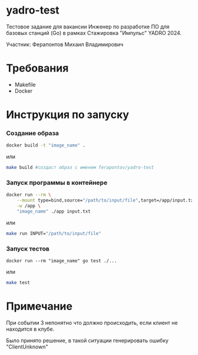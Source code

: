 # yadro-test
Тестовое задание для вакансии Инженер по разработке ПО для базовых станций (Go) в рамках Стажировка "Импульс" YADRO 2024.

Участник: Ферапонтов Михаил Владимирович

# Требования

- Makefile
- Docker

# Инструкция по запуску

### Создание образа
```sh
docker build -t "image_name" .
```
или
```sh
make build #создаст образ с именем ferapontov/yadro-test
```

### Запуск программы в контейнере
```sh
docker run --rm \
	--mount type=bind,source="/path/to/input/file",target=/app/input.txt \
	-w /app \
	"image_name" ./app input.txt
```
или
```sh
make run INPUT="/path/to/input/file"
```

### Запуск тестов
```
docker run --rm "image_name" go test ./...
```
или
```sh
make test
```

# Примечание
При событии 3 непонятно что должно происходить, если клиент не находится в клубе.

Было принято решение, в такой ситуации генерировать ошибку "ClientUnknown"